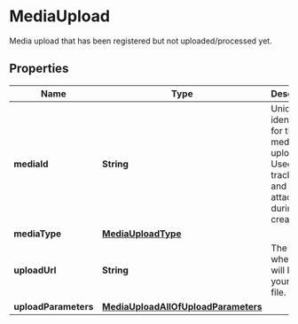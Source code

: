

# MediaUpload

Media upload that has been registered but not uploaded/processed yet.

## Properties

Name | Type | Description | Notes
------------ | ------------- | ------------- | -------------
**mediaId** | **String** | Unique identifier for this media upload. Used to track status and for attaching during Pin creation. |  [optional]
**mediaType** | [**MediaUploadType**](MediaUploadType.md) |  |  [optional]
**uploadUrl** | **String** | The URL where you will POST your media file. |  [optional]
**uploadParameters** | [**MediaUploadAllOfUploadParameters**](MediaUploadAllOfUploadParameters.md) |  |  [optional]



